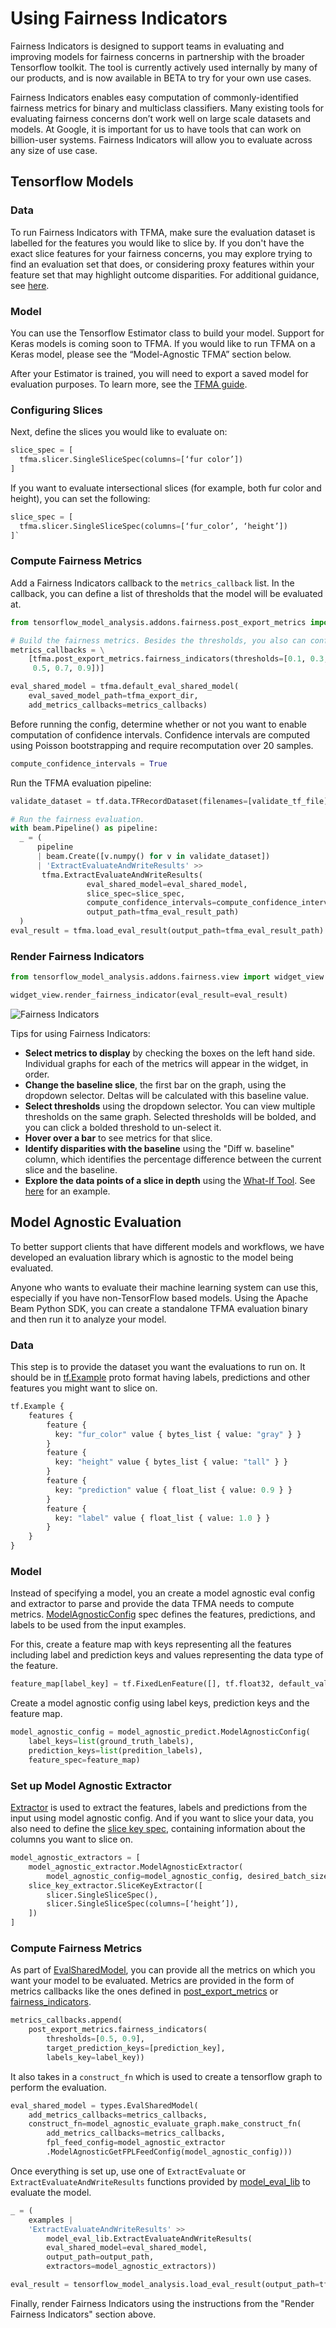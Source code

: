 # Using Fairness Indicators

Fairness Indicators is designed to support teams in evaluating and improving
models for fairness concerns in partnership with the broader Tensorflow toolkit.
The tool is currently actively used internally by many of our products, and is
now available in BETA to try for your own use cases.

Fairness Indicators enables easy computation of commonly-identified fairness
metrics for binary and multiclass classifiers. Many existing tools for
evaluating fairness concerns don’t work well on large scale datasets and models.
At Google, it is important for us to have tools that can work on billion-user
systems. Fairness Indicators will allow you to evaluate across any size of use
case.

## Tensorflow Models

### Data

To run Fairness Indicators with TFMA, make sure the evaluation dataset is
labelled for the features you would like to slice by. If you don't have the
exact slice features for your fairness concerns, you may explore trying to find
an evaluation set that does, or considering proxy features within your feature
set that may highlight outcome disparities. For additional guidance, see
[here](bit.ly/fairness-indicators-guidance).

### Model

You can use the Tensorflow Estimator class to build your model. Support for
Keras models is coming soon to TFMA. If you would like to run TFMA on a Keras
model, please see the “Model-Agnostic TFMA” section below.

After your Estimator is trained, you will need to export a saved model for
evaluation purposes. To learn more, see the
[TFMA guide](https://www.tensorflow.org/tfx/model_analysis/get_started).

### Configuring Slices

Next, define the slices you would like to evaluate on:

```python
slice_spec = [
  tfma.slicer.SingleSliceSpec(columns=[‘fur color’])
]
```

If you want to evaluate intersectional slices (for example, both fur color and
height), you can set the following:

```python
slice_spec = [
  tfma.slicer.SingleSliceSpec(columns=[‘fur_color’, ‘height’])
]`
```

### Compute Fairness Metrics

Add a Fairness Indicators callback to the `metrics_callback` list. In the
callback, you can define a list of thresholds that the model will be evaluated
at.

```python
from tensorflow_model_analysis.addons.fairness.post_export_metrics import fairness_indicators

# Build the fairness metrics. Besides the thresholds, you also can config the example_weight_key, labels_key here. For more details, please check the api.
metrics_callbacks = \
    [tfma.post_export_metrics.fairness_indicators(thresholds=[0.1, 0.3,
     0.5, 0.7, 0.9])]

eval_shared_model = tfma.default_eval_shared_model(
    eval_saved_model_path=tfma_export_dir,
    add_metrics_callbacks=metrics_callbacks)
```

Before running the config, determine whether or not you want to enable
computation of confidence intervals. Confidence intervals are computed using
Poisson bootstrapping and require recomputation over 20 samples.

```python
compute_confidence_intervals = True
```

Run the TFMA evaluation pipeline:

```python
validate_dataset = tf.data.TFRecordDataset(filenames=[validate_tf_file])

# Run the fairness evaluation.
with beam.Pipeline() as pipeline:
  _ = (
      pipeline
      | beam.Create([v.numpy() for v in validate_dataset])
      | 'ExtractEvaluateAndWriteResults' >>
       tfma.ExtractEvaluateAndWriteResults(
                 eval_shared_model=eval_shared_model,
                 slice_spec=slice_spec,
                 compute_confidence_intervals=compute_confidence_intervals,
                 output_path=tfma_eval_result_path)
  )
eval_result = tfma.load_eval_result(output_path=tfma_eval_result_path)
```

### Render Fairness Indicators

```python
from tensorflow_model_analysis.addons.fairness.view import widget_view

widget_view.render_fairness_indicator(eval_result=eval_result)
```

![Fairness Indicators](images/fairnessIndicators.png)

Tips for using Fairness Indicators:

*   **Select metrics to display** by checking the boxes on the left hand side.
    Individual graphs for each of the metrics will appear in the widget, in
    order.
*   **Change the baseline slice**, the first bar on the graph, using the
    dropdown selector. Deltas will be calculated with this baseline value.
*   **Select thresholds** using the dropdown selector. You can view multiple
    thresholds on the same graph. Selected thresholds will be bolded, and you
    can click a bolded threshold to un-select it.
*   **Hover over a bar** to see metrics for that slice.
*   **Identify disparities with the baseline** using the "Diff w. baseline"
    column, which identifies the percentage difference between the current slice
    and the baseline.
*   **Explore the data points of a slice in depth** using the
    [What-If Tool](https://pair-code.github.io/what-if-tool/). See
    [here](https://github.com/tensorflow/fairness-indicators/) for an example.

## Model Agnostic Evaluation

To better support clients that have different models and workflows, we have
developed an evaluation library which is agnostic to the model being evaluated.

Anyone who wants to evaluate their machine learning system can use this,
especially if you have non-TensorFlow based models. Using the Apache Beam Python
SDK, you can create a standalone TFMA evaluation binary and then run it to
analyze your model.

### Data

This step is to provide the dataset you want the evaluations to run on. It
should be in
[tf.Example](https://www.tensorflow.org/tutorials/load_data/tfrecord) proto
format having labels, predictions and other features you might want to slice on.

```python
tf.Example {
    features {
        feature {
          key: "fur_color" value { bytes_list { value: "gray" } }
        }
        feature {
          key: "height" value { bytes_list { value: "tall" } }
        }
        feature {
          key: "prediction" value { float_list { value: 0.9 } }
        }
        feature {
          key: "label" value { float_list { value: 1.0 } }
        }
    }
}
```

### Model

Instead of specifying a model, you an create a model agnostic eval config and
extractor to parse and provide the data TFMA needs to compute metrics.
[ModelAgnosticConfig](https://github.com/tensorflow/model-analysis/blob/master/tensorflow_model_analysis/model_agnostic_eval/model_agnostic_predict.py)
spec defines the features, predictions, and labels to be used from the input
examples.

For this, create a feature map with keys representing all the features including
label and prediction keys and values representing the data type of the feature.

```python
feature_map[label_key] = tf.FixedLenFeature([], tf.float32, default_value=[0])
```

Create a model agnostic config using label keys, prediction keys and the feature
map.

```python
model_agnostic_config = model_agnostic_predict.ModelAgnosticConfig(
    label_keys=list(ground_truth_labels),
    prediction_keys=list(predition_labels),
    feature_spec=feature_map)
```

### Set up Model Agnostic Extractor

[Extractor](https://github.com/tensorflow/model-analysis/blob/master/tensorflow_model_analysis/model_agnostic_eval/model_agnostic_extractor.py)
is used to extract the features, labels and predictions from the input using
model agnostic config. And if you want to slice your data, you also need to
define the
[slice key spec](https://github.com/tensorflow/model-analysis/tree/master/tensorflow_model_analysis/slicer),
containing information about the columns you want to slice on.

```python
model_agnostic_extractors = [
    model_agnostic_extractor.ModelAgnosticExtractor(
        model_agnostic_config=model_agnostic_config, desired_batch_size=3),
    slice_key_extractor.SliceKeyExtractor([
        slicer.SingleSliceSpec(),
        slicer.SingleSliceSpec(columns=[‘height’]),
    ])
]
```

### Compute Fairness Metrics

As part of
[EvalSharedModel](https://www.tensorflow.org/tfx/model_analysis/api_docs/python/tfma/types/EvalSharedModel),
you can provide all the metrics on which you want your model to be evaluated.
Metrics are provided in the form of metrics callbacks like the ones defined in
[post_export_metrics](https://github.com/tensorflow/model-analysis/blob/master/tensorflow_model_analysis/post_export_metrics/post_export_metrics.py)
or
[fairness_indicators](https://github.com/tensorflow/model-analysis/blob/master/tensorflow_model_analysis/addons/fairness/post_export_metrics/fairness_indicators.py).

```python
metrics_callbacks.append(
    post_export_metrics.fairness_indicators(
        thresholds=[0.5, 0.9],
        target_prediction_keys=[prediction_key],
        labels_key=label_key))
```

It also takes in a `construct_fn` which is used to create a tensorflow graph to
perform the evaluation.

```python
eval_shared_model = types.EvalSharedModel(
    add_metrics_callbacks=metrics_callbacks,
    construct_fn=model_agnostic_evaluate_graph.make_construct_fn(
        add_metrics_callbacks=metrics_callbacks,
        fpl_feed_config=model_agnostic_extractor
        .ModelAgnosticGetFPLFeedConfig(model_agnostic_config)))
```

Once everything is set up, use one of `ExtractEvaluate` or
`ExtractEvaluateAndWriteResults` functions provided by
[model_eval_lib](https://github.com/tensorflow/model-analysis/blob/master/tensorflow_model_analysis/api/model_eval_lib.py)
to evaluate the model.

```python
_ = (
    examples |
    'ExtractEvaluateAndWriteResults' >>
        model_eval_lib.ExtractEvaluateAndWriteResults(
        eval_shared_model=eval_shared_model,
        output_path=output_path,
        extractors=model_agnostic_extractors))

eval_result = tensorflow_model_analysis.load_eval_result(output_path=tfma_eval_result_path)
```

Finally, render Fairness Indicators using the instructions from the "Render
Fairness Indicators" section above.
